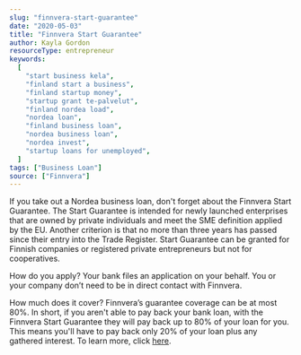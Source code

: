 ```yaml
---
slug: "finnvera-start-guarantee"
date: "2020-05-03"
title: "Finnvera Start Guarantee"
author: Kayla Gordon
resourceType: entrepreneur
keywords:
  [
    "start business kela",
    "finland start a business",
    "finland startup money",
    "startup grant te-palvelut",
    "finland nordea load",
    "nordea loan",
    "finland business loan",
    "nordea business loan",
    "nordea invest",
    "startup loans for unemployed",
  ]
tags: ["Business Loan"]
source: ["Finnvera"]
---
```


If you take out a Nordea business loan, don't forget about the Finnvera Start Guarantee. The Start Guarantee is intended for newly launched enterprises that are owned by private individuals and meet the SME definition applied by the EU. Another criterion is that no more than three years has passed since their entry into the Trade Register. Start Guarantee can be granted for Finnish companies or registered private entrepreneurs but not for cooperatives.

How do you apply? Your bank files an application on your behalf. You or your company don’t need to be in direct contact with Finnvera.

How much does it cover? Finnvera’s guarantee coverage can be at most 80%. In short, if you aren't able to pay back your bank loan, with the Finnvera Start Guarantee they will pay back up to 80% of your loan for you. This means you'll have to pay back only 20% of your loan plus any gathered interest. To learn more, click [here](https://www.finnvera.fi/eng/products/guarantees/start-guarantee).
